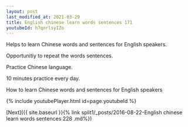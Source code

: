 ```yaml
---
layout: post
last_modified_at: 2021-03-29
title: English chinese learn words sentences 171 
youtubeId: h7qnrlsyIZo
---
```

 
 
Helps to learn Chinese words and sentences for English speakers.

Opportunitiy to repeat the words sentences. 

Practice Chinese language. 
 
10 minutes practice every day. 
 
How to learn Chinese words and sentences for English speakers 
 
{% include youtubePlayer.html id=page.youtubeId %}
 
 
[Next]({{ site.baseurl }}{% link  split1/_posts/2016-08-22-English chinese learn words sentences 228 .md%})
 
